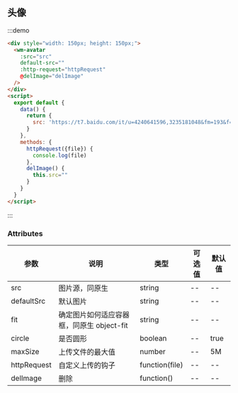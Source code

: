 ## 头像

:::demo

```html
<div style="width: 150px; height: 150px;">
  <wm-avatar
    :src="src"
    default-src=""
    :http-request="httpRequest"
    @delImage="delImage" 
  />
</div>
<script>
  export default {
    data() {
      return {
        src: 'https://t7.baidu.com/it/u=4240641596,3235181048&fm=193&f=GIF'
      }
    },
    methods: {
      httpRequest({file}) {
        console.log(file)
      },
      delImage() {
        this.src=""
      }
    }
  }
</script>
```

:::

### Attributes

| 参数 | 说明 | 类型 | 可选值 | 默认值
|---------|--------|-------| --------|--------
| src | 图片源，同原生 | string | -- | --
| defaultSrc | 默认图片 | string | -- | --
| fit | 确定图片如何适应容器框，同原生 object-fit | string | -- | --
| circle | 是否圆形 | boolean | -- | true
| maxSize | 上传文件的最大值 | number | -- | 5M
| httpRequest | 自定义上传的钩子 | function(file) | -- | --
| delImage | 删除 | function() | -- | --
